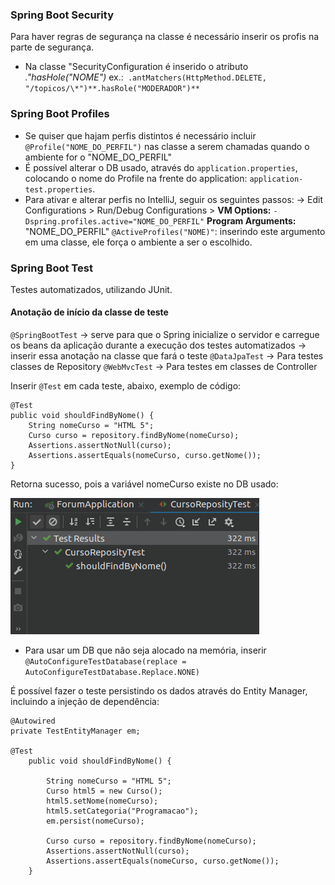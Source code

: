 <h3>Spring Boot Security</h3>

Para haver regras de segurança na classe é necessário inserir os profis na parte de segurança.
- Na classe "SecurityConfiguration é inserido o atributo <em>."hasHole("NOME")</em>
ex.:` .antMatchers(HttpMethod.DELETE, "/topicos/\*")**.hasRole("MODERADOR")**`

<h3>Spring Boot Profiles</h3>

- Se quiser que hajam perfis distintos é necessário incluir `@Profile("NOME_DO_PERFIL")` nas classe a serem chamadas quando o ambiente for o "NOME_DO_PERFIL"
-  É possível alterar o DB usado, através do `application.properties`, colocando o nome do Profile na frente do application: `application-test.properties`.
- Para ativar e alterar perfis no IntelliJ, seguir os seguintes passos:
 	-> Edit Configurations > Run/Debug Configurations > 
 			**VM Options:** `-Dspring.profiles.active="NOME_DO_PERFIL"`
			**Program Arguments:** "NOME_DO_PERFIL"
`@ActiveProfiles("NOME)"`: inserindo este argumento em uma classe, ele força o ambiente a ser o escolhido. 
			
<h3>Spring Boot Test</h3>

Testes automatizados, utilizando JUnit.
<h4>Anotação de início da classe de teste </h4>

`@SpringBootTest` -> serve para que o Spring inicialize o servidor e carregue os beans da aplicação durante a execução dos testes automatizados -> inserir essa anotação na classe que fará o teste
`@DataJpaTest` -> Para testes classes de Repository
`@WebMvcTest` -> Para testes em classes de Controller

Inserir `@Test` em cada teste, abaixo, exemplo de código:

```
@Test  
public void shouldFindByNome() {  
    String nomeCurso = "HTML 5";  
    Curso curso = repository.findByNome(nomeCurso);  
    Assertions.assertNotNull(curso);  
    Assertions.assertEquals(nomeCurso, curso.getNome());  
}
```

Retorna sucesso, pois a variável nomeCurso existe no DB usado:

![[result-test.png]](https://github.com/gams99/java-doc/blob/main/img/result-test.png)

- Para usar um DB que não seja alocado na memória, inserir `@AutoConfigureTestDatabase(replace = AutoConfigureTestDatabase.Replace.NONE)`

É possível fazer o teste persistindo os dados através do Entity Manager, incluindo a injeção de dependência:

```
@Autowired  
private TestEntityManager em;

@Test
    public void shouldFindByNome() {

        String nomeCurso = "HTML 5";
        Curso html5 = new Curso();
        html5.setNome(nomeCurso);
        html5.setCategoria("Programacao");
        em.persist(nomeCurso);

        Curso curso = repository.findByNome(nomeCurso);
        Assertions.assertNotNull(curso);
        Assertions.assertEquals(nomeCurso, curso.getNome());
    }
```
